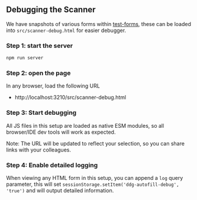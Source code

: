 ## Debugging the Scanner

We have snapshots of various forms within [test-forms](..%2Ftest-forms), these can be loaded 
into `src/scanner-debug.html` for easier debugger.

### Step 1: start the server

```bash
npm run server
```

### Step 2: open the page

In any browser, load the following URL
- http://localhost:3210/src/scanner-debug.html

### Step 3: Start debugging

All JS files in this setup are loaded as native ESM modules, so all browser/IDE dev tools will
work as expected.

Note: The URL will be updated to reflect your selection, so you can share links with your colleagues.

### Step 4: Enable detailed logging

When viewing any HTML form in this setup, you can append a `log` query parameter, this will 
set `sessionStorage.setItem('ddg-autofill-debug', 'true')` and will output detailed information.
